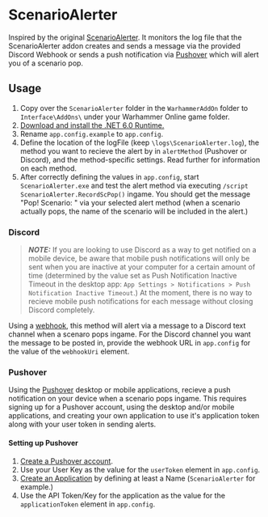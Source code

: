 ﻿# ScenarioAlerter

Inspired by the original [ScenarioAlerter](https://www.returnofreckoning.com/forum/viewtopic.php?f=66&t=20524). It monitors the log file that the ScenarioAlerter addon creates and sends a message via the provided Discord Webhook or sends a push notification via [Pushover](https://pushover.net/) which will alert you of a scenario pop.

## Usage

1. Copy over the `ScenarioAlerter` folder in the `WarhammerAddOn` folder to `Interface\AddOns\` under your Warhammer Online game folder.
1. [Download and install the .NET 6.0 Runtime.](https://dotnet.microsoft.com/en-us/download)
1. Rename `app.config.example` to `app.config`.
1. Define the location of the logFile (keep `\logs\ScenarioAlerter.log`), the method you want to recieve the alert by in `alertMethod` (Pushover or Discord), and the method-specific settings. Read further for information on each method.
1. After correctly defining the values in `app.config`, start `ScenarioAlerter.exe` and test the alert method via executing `/script ScenarioAlerter.RecordScPop()` ingame. You should get the message "Pop! Scenario: " via your selected alert method (when a scenario actually pops, the name of the scenario will be included in the alert.)

### Discord

> **_NOTE:_**  If you are looking to use Discord as a way to get notified on a mobile device, be aware that mobile push notifications will only be sent when you are inactive at your computer for a certain amount of time (determined by the value set as Push Notification Inactive Timeout in the desktop app: `App Settings > Notifications > Push Notification Inactive Timeout`.) At the moment, there is no way to recieve mobile push notifications for each message without closing Discord completely.

Using a [webhook](https://support.discord.com/hc/en-us/articles/228383668-Intro-to-Webhooks), this method will alert via a message to a Discord text channel when a scenaro pops ingame. For the Discord channel you want the message to be posted in, provide the webhook URL in `app.config` for the value of the `webhookUri` element.

### Pushover

Using the [Pushover](https://pushover.net/) desktop or mobile applications, recieve a push notification on your device when a scenario pops ingame. This requires signing up for a Pushover account, using the desktop and/or mobile applications, and creating your own application to use it's application token along with your user token in sending alerts.

#### Setting up Pushover

1. [Create a Pushover account](https://pushover.net/signup).
1. Use your User Key as the value for the `userToken` element in `app.config`.
1. [Create an Application](https://pushover.net/apps/build) by defining at least a Name (`ScenarioAlerter` for example.)
1. Use the API Token/Key for the application as the value for the `applicationToken` element in `app.config`.
